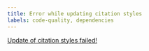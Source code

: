 ```yaml
---
title: Error while updating citation styles
labels: code-quality, dependencies
---
```

[Update of citation styles failed!](https://github.com/JabRef/jabref/actions?query=workflow%3A%22Refresh+Citation+Style+Language+Files%22) 

